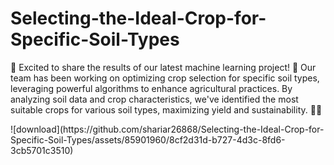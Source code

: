 # Selecting-the-Ideal-Crop-for-Specific-Soil-Types
<P>
🌱 Excited to share the results of our latest machine learning project! 🌾 Our team has been working on optimizing crop selection for specific soil types, leveraging powerful algorithms to enhance agricultural practices. By analyzing soil data and crop characteristics, we've identified the most suitable crops for various soil types, maximizing yield and sustainability. 🚜💡 </P>
![download](https://github.com/shariar26868/Selecting-the-Ideal-Crop-for-Specific-Soil-Types/assets/85901960/8cf2d31d-b727-4d3c-8fd6-3cb5701c3510)
